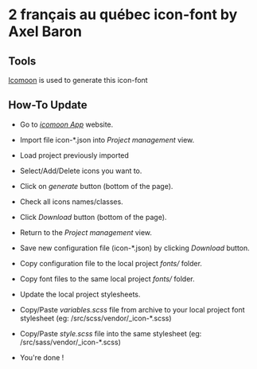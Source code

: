 2 français au québec icon-font by Axel Baron
=========================================

Tools
-----

[Icomoon](https://icomoon.io/app) is used to generate this icon-font


How-To Update
-------------

* Go to _[icomoon App](https://icomoon.io/app/#/projects)_ website.
* Import file icon-*.json into _Project management_ view.
* Load project previously imported


* Select/Add/Delete icons you want to.
* Click on _generate_ button (bottom of the page).
* Check all icons names/classes.
* Click _Download_ button (bottom of the page).


* Return to the _Project management_ view.
* Save new configuration file (icon-*.json) by clicking _Download_ button.
* Copy configuration file to the local project _fonts/_ folder.
* Copy font files to the same local project _fonts/_ folder.


* Update the local project stylesheets.
* Copy/Paste _variables.scss_ file from archive to your local project font stylesheet (eg: /src/scss/vendor/_icon-*.scss)
* Copy/Paste _style.scss_ file into the same stylesheet (eg: /src/sass/vendor/_icon-*.scss)
* You're done !
